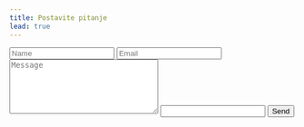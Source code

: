 ```yaml
---
title: Postavite pitanje
lead: true
---
```



<!-- Near the end of my page -->
<script src="https://ajax.googleapis.com/ajax/libs/jquery/1.11.1/jquery.min.js"></script>
<script src="http://ajax.aspnetcdn.com/ajax/jquery.validate/1.13.1/jquery.validate.min.js"></script>


<script type="text/javascript">
	var $contactForm = $('#contact-form');
$contactForm.submit(function(e) {
	e.preventDefault();
	$.ajax({
		url: '//formspree.io/egzontina.krasniqi@hotmail.com',
		method: 'POST',
		data: $(this).serialize(),
		dataType: 'json',
		beforeSend: function() {
			$contactForm.append('<div class="alert alert--loading">Sending message…</div>');
		},
		success: function(data) {
			$contactForm.find('.alert--loading').hide();
			$contactForm.append('<div class="alert alert--success">Message sent!</div>');
		},
		error: function(err) {
			$contactForm.find('.alert--loading').hide();
			$contactForm.append('<div class="alert alert--error">Ops, there was an error.</div>');
		}
	});
});
</script>


<form id="contact-form" action="//formspree.io/egzontina.krasniqi@hotmail.com" method="post">
	<input type="text" name="Name" placeholder="Name" required>
	<input type="email" name="Email" placeholder="Email" required>
	<textarea name="Message" cols="30" rows="6" placeholder="Message" required></textarea>
	<!-- CONFIG -->
	<input class="is-hidden" type="text" name="_gotcha">
	<input type="hidden" name="_subject" value="Subject">
	<input type="hidden" name="_cc" value="email@cc.com">
	<!-- /CONFIG -->
	<input class="submit" type="submit" value="Send">
</form>









